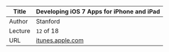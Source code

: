 Title  | Developing iOS 7 Apps for iPhone and iPad
-------|-------------------
Author | Stanford
Lecture | `12` of 18
URL    | [itunes.apple.com](https://itunes.apple.com/us/course/developing-ios-7-apps-for/id733644550)